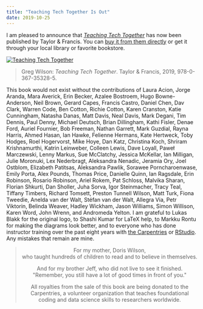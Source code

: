 ```yaml
---
title: "Teaching Tech Together Is Out"
date: 2019-10-25
---
```


I am pleased to announce that
[*Teaching Tech Together*](http://teachtogether.tech) has now been published by Taylor & Francis.
You can [buy it from them directly](https://www.crcpress.com/Teaching-Tech-Together-How-to-Make-Your-Lessons-Work-and-Build-a-Teaching/Wilson/p/book/9780367352974)
or get it through your local library or favorite bookstore.

<a href="http://teachtogether.tech"><img src="@root/files/2019/10/t3-cover.jpg" alt="Teaching Tech Together" class="centered"></a>

> Greg Wilson: *Teaching Tech Together*. Taylor & Francis, 2019, 978-0-367-35328-5.

This book would not exist without the contributions of
Laura Acion,
Jorge Aranda,
Mara Averick,
Erin Becker,
Azalee Bostroem,
Hugo Bowne-Anderson,
Neil Brown,
Gerard Capes,
Francis Castro,
Daniel Chen,
Dav Clark,
Warren Code,
Ben Cotton,
Richie Cotton,
Karen Cranston,
Katie Cunningham,
Natasha Danas,
Matt Davis,
Neal Davis,
Mark Degani,
Tim Dennis,
Paul Denny,
Michael Deutsch,
Brian Dillingham,
Kathi Fisler,
Denae Ford,
Auriel Fournier,
Bob Freeman,
Nathan Garrett,
Mark Guzdial,
Rayna Harris,
Ahmed Hasan,
Ian Hawke,
Felienne Hermans,
Kate Hertweck,
Toby Hodges,
Roel Hogervorst,
Mike Hoye,
Dan Katz,
Christina Koch,
Shriram Krishnamurthi,
Katrin Leinweber,
Colleen Lewis,
Dave Loyall,
Paweł Marczewski,
Lenny Markus,
Sue McClatchy,
Jessica McKellar,
Ian Milligan,
Julie Moronuki,
Lex Nederbragt,
Aleksandra Nenadic,
Jeramia Ory,
Joel Ostblom,
Elizabeth Patitsas,
Aleksandra Pawlik,
Sorawee Porncharoenwase,
Emily Porta,
Alex Pounds,
Thomas Price,
Danielle Quinn,
Ian Ragsdale,
Erin Robinson,
Rosario Robinson,
Ariel Rokem,
Pat Schloss,
Malvika Sharan,
Florian Shkurti,
Dan Sholler,
Juha Sorva,
Igor Steinmacher,
Tracy Teal,
Tiffany Timbers,
Richard Tomsett,
Preston Tunnell Wilson,
Matt Turk,
Fiona Tweedie,
Anelda van der Walt,
Stéfan van der Walt,
Allegra Via,
Petr Viktorin,
Belinda Weaver,
Hadley Wickham,
Jason Williams,
Simon Willison,
Karen Word,
John Wrenn,
and Andromeda Yelton.
I am grateful to Lukas Blakk for the original logo,
to Shashi Kumar for LaTeX help,
to Markku Rontu for making the diagrams look better,
and to everyone who has done instructor training over the past eight years
with [the Carpentries](http://carpentries.org) or [RStudio](http://education.rstudio.com/trainers/).
Any mistakes that remain are mine.

<blockquote>
  <p align="center">
    For my mother, Doris Wilson,<br>
    who taught hundreds of children to read and to believe in themselves.
  </p>
  <p align="center">
    And for my brother Jeff, who did not live to see it finished.<br>
    "Remember, you still have a lot of good times in front of you."
  </p>
  <p align="center">
    All royalties from the sale of this book are being donated to the Carpentries,
    a volunteer organization that teaches foundational coding and data science skills to researchers worldwide.
  </p>
</blockquote>
